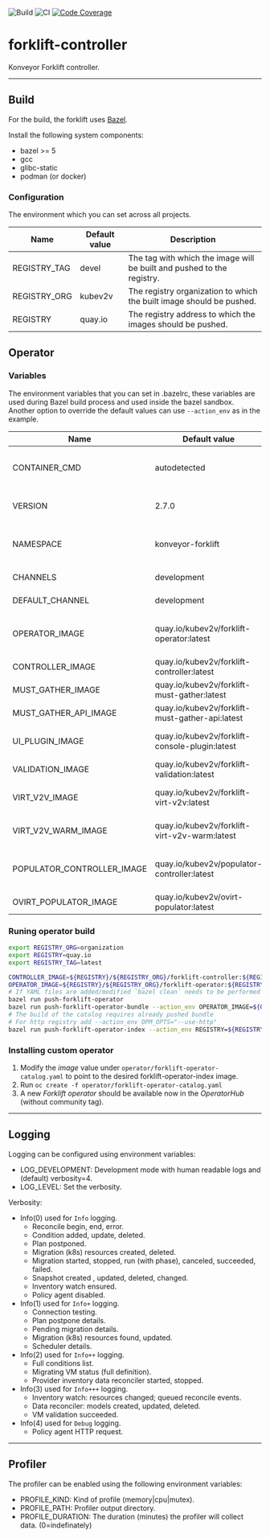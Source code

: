 ![Build](https://github.com/kubev2v/forklift/workflows/Build%20and%20push%20images/badge.svg)&nbsp;![CI](https://github.com/kubev2v/forklift/workflows/CI/badge.svg)&nbsp;[![Code Coverage](https://codecov.io/gh/kubev2v/forklift/branch/main/graph/badge.svg?token=VV6EBWKJGB)](https://codecov.io/gh/kubev2v/forklift)

# forklift-controller

Konveyor Forklift controller.

---

## Build

For the build, the forklift uses [Bazel](https://bazel.build/).

Install the following system components:

- bazel >= 5
- gcc
- glibc-static
- podman (or docker)

### Configuration

The environment which you can set across all projects.

| Name             | Default value | Description                                                            |
|------------------|---------------|------------------------------------------------------------------------|
| REGISTRY_TAG     | devel         | The tag with which the image will be built and pushed to the registry. |
| REGISTRY_ORG     | kubev2v       | The registry organization to which the built image should be pushed.   |
| REGISTRY         | quay.io       | The registry address to which the images should be pushed.             |

## Operator

### Variables

The environment variables that you can set in .bazelrc, these variables are used during Bazel build process and used inside the bazel sandbox.
Another option to override the default values can use `--action_env` as in the example.

| Name                       | Default value                                   | Description                                                 |
|----------------------------|-------------------------------------------------|-------------------------------------------------------------|
| CONTAINER_CMD              | autodetected                                    | The container runtime command (e.g.: /usr/bin/podman)       |
| VERSION                    | 2.7.0                                           | The version with which the forklift should be built.        |
| NAMESPACE                  | konveyor-forklift                               | The namespace in which the operator should be installed.    |
| CHANNELS                   | development                                     | The olm channels.                                           |
| DEFAULT_CHANNEL            | development                                     | The default olm channel.                                    |
| OPERATOR_IMAGE             | quay.io/kubev2v/forklift-operator:latest        | The forklift operator image with the ansible-operator role. |
| CONTROLLER_IMAGE           | quay.io/kubev2v/forklift-controller:latest      | The forklift controller image.                              |
| MUST_GATHER_IMAGE          | quay.io/kubev2v/forklift-must-gather:latest     | The forklift must gather an image.                          |
| MUST_GATHER_API_IMAGE      | quay.io/kubev2v/forklift-must-gather-api:latest | The forklift must gather image api.                         |
| UI_PLUGIN_IMAGE            | quay.io/kubev2v/forklift-console-plugin:latest  | The forklift OKD/OpenShift UI plugin image.                 |
| VALIDATION_IMAGE           | quay.io/kubev2v/forklift-validation:latest      | The forklift validation image.                              |
| VIRT_V2V_IMAGE             | quay.io/kubev2v/forklift-virt-v2v:latest        | The forklift virt v2v image for cold migration.             |
| VIRT_V2V_WARM_IMAGE        | quay.io/kubev2v/forklift-virt-v2v-warm:latest   | The forklift virt v2v image for warm migration.             |
| POPULATOR_CONTROLLER_IMAGE | quay.io/kubev2v/populator-controller:latest     | The forklift volume-populator controller image.             |
| OVIRT_POPULATOR_IMAGE      | quay.io/kubev2v/ovirt-populator:latest          | The oVirt populator image.                                  |

### Runing operator build

```bash
export REGISTRY_ORG=organization
export REGISTRY=quay.io
export REGISTRY_TAG=latest

CONTROLLER_IMAGE=${REGISTRY}/${REGISTRY_ORG}/forklift-controller:${REGISTRY_TAG}
OPERATOR_IMAGE=${REGISTRY}/${REGISTRY_ORG}/forklift-operator:${REGISTRY_TAG}
# If YAML files are added/modified `bazel clean` needs to be performed before building the image for the change to take effect
bazel run push-forklift-operator
bazel run push-forklift-operator-bundle --action_env OPERATOR_IMAGE=${OPERATOR_IMAGE} --action_env CONTROLLER_IMAGE=${CONTROLLER_IMAGE}
# The build of the catalog requires already pushed bundle
# For http registry add --action_env OPM_OPTS="--use-http"
bazel run push-forklift-operator-index --action_env REGISTRY=${REGISTRY} --action_env REGISTRY_ORG=${REGISTRY_ORG} --action_env REGISTRY_TAG=${REGISTRY_TAG}
```

### Installing custom operator

1. Modify the _image_ value under `operator/forklift-operator-catalog.yaml` to point to the desired forklift-operator-index image.
2. Run `oc create -f operator/forklift-operator-catalog.yaml`
3. A new _Forklift operator_ should be available now in the _OperatorHub_ (without community tag).

---

## Logging

Logging can be configured using environment variables:

- LOG_DEVELOPMENT: Development mode with human readable logs
  and (default) verbosity=4.
- LOG_LEVEL: Set the verbosity.

Verbosity:

- Info(0) used for `Info` logging.
  - Reconcile begin, end, error.
  - Condition added, update, deleted.
  - Plan postponed.
  - Migration (k8s) resources created, deleted.
  - Migration started, stopped, run (with phase), canceled, succeeded, failed.
  - Snapshot created , updated, deleted, changed.
  - Inventory watch ensured.
  - Policy agent disabled.
- Info(1) used for `Info+` logging.
  - Connection testing.
  - Plan postpone details.
  - Pending migration details.
  - Migration (k8s) resources found, updated.
  - Scheduler details.
- Info(2) used for `Info++` logging.
  - Full conditions list.
  - Migrating VM status (full definition).
  - Provider inventory data reconciler started, stopped.
- Info(3) used for `Info+++` logging.
  - Inventory watch: resources changed; queued reconcile events.
  - Data reconciler: models created, updated, deleted.
  - VM validation succeeded.
- Info(4) used for `Debug` logging.
  - Policy agent HTTP request.

---

## Profiler

The profiler can be enabled using the following environment variables:

- PROFILE_KIND: Kind of profile (memory|cpu|mutex).
- PROFILE_PATH: Profiler output directory.
- PROFILE_DURATION: The duration (minutes) the profiler
  will collect data. (0=indefinately)
